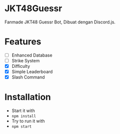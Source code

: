 # JKT48Guessr
Fanmade JKT48 Guessr Bot, Dibuat dengan Discord.js.

# Features
- [ ] Enhanced Database
- [ ] Strike System
- [x] Difficulty
- [x] Simple Leaderboard
- [x] Slash Command

# Installation 
- Start it with
- ```npm install```
- Try to run it with
- ```npm start```

